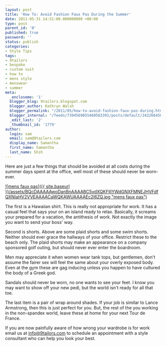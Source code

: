 ```yaml
---
layout: post
title: 'How To: Avoid Fashion Faux Pas During the Summer'
date: 2011-05-31 14:51:00.000000000 +00:00
type: post
parent_id: '0'
published: true
password: ''
status: publish
categories:
- Style Tips
tags:
- 9tailors
- bespoke
- custom suit
- how to
- mens style
- menswear
- summer
meta:
  _encloseme: '1'
  blogger_blog: 9tailors.blogspot.com
  blogger_author: Kathryn Walsh
  blogger_permalink: "/2011/05/how-to-avoid-fashion-faux-pas-during.html"
  blogger_internal: "/feeds/7394569855460563391/posts/default/2422664507013942716"
  _edit_last: '2'
  _thumbnail_id: '1779'
author:
  login: sam
  email: sam@9tailors.com
  display_name: Samantha
  first_name: Samantha
  last_name: Shih
---
```

Here are just a few things that should be avoided at all costs during the summer days spent at the office, well most of these should never be worn- ever.

[![mens faux pas]({{ site.baseurl }}/assets/BQcDAAAAAwoDanBnAAAABC5vdXQKFllIYWdGNXFMNEJHVFdfQXNIaHV2VVEAAAACaWQKAWUAAAAEc2l6ZQ.jpg "mens faux pas")](http://www.polyvore.com/mens_faux_pas/set?.embedder=2220185&.mid=embed&id=32105122)

The first is a Hawaiian shirt. This is really not appropriate for work. It has a casual feel that says your on an island ready to relax. Basically, it screams your prepared for a vacation, the antithesis of work. Not exactly the image you want to send your boss' way.

Second is shorts. Above are some plaid shorts and some swim shorts. Neither should ever grace the hallways of your office. Restrict these to the beach only. The plaid shorts may make an appearance on a company sponsored golf outing, but should never ever enter the boardroom.

Men may appreciate it when women wear tank tops, but gentlemen, don't assume the fairer sex will feel the same about your overly exposed body. Even at the gym these are gag inducing unless you happen to have cultured the body of a Greek god.

Sandals should never be worn, no one wants to see your feet. I know you may want to show off your new pedi, but the world isn't ready for all that toe.

The last item is a pair of wrap around shades. If your job is similar to Lance Armstrong, then this is just perfect for you. But, the rest of the you working in the non-spandex world, leave these at home for your next Tour de France.

If you are now painfully aware of how wrong your wardrobe is for work email us at info@9tailors.com to schedule an appointment with a style consultant who can help you look your best.